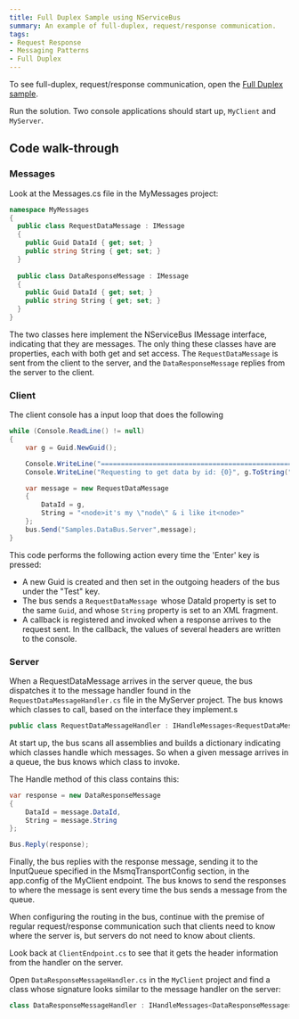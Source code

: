 ```yaml
---
title: Full Duplex Sample using NServiceBus
summary: An example of full-duplex, request/response communication.
tags:
- Request Response
- Messaging Patterns
- Full Duplex
---
```


To see full-duplex, request/response communication, open the [Full Duplex sample](https://github.com/Particular/NServiceBus.Msmq.Samples/tree/master/FullDuplex).

Run the solution. Two console applications should start up, `MyClient` and `MyServer`.

## Code walk-through

### Messages

Look at the Messages.cs file in the MyMessages project:

```C#
namespace MyMessages
{
  public class RequestDataMessage : IMessage
  {
    public Guid DataId { get; set; }
    public string String { get; set; }
  }
  
  public class DataResponseMessage : IMessage
  {
    public Guid DataId { get; set; }
    public string String { get; set; }
  }
}
```

The two classes here implement the NServiceBus IMessage interface, indicating that they are messages. The only thing these classes have are properties, each with both get and set access. The `RequestDataMessage` is sent from the client to the server, and the `DataResponseMessage` replies from the server to the client.

### Client

The client console has a input loop that does the following 

```C#
while (Console.ReadLine() != null)
{
    var g = Guid.NewGuid();

    Console.WriteLine("==========================================================================");
    Console.WriteLine("Requesting to get data by id: {0}", g.ToString("N"));

    var message = new RequestDataMessage
    {
        DataId = g,
        String = "<node>it's my \"node\" & i like it<node>"
    };
    bus.Send("Samples.DataBus.Server",message);
}
```

This code performs the following action every time the 'Enter' key is pressed:

 * A new Guid is created and then set in the outgoing headers of the bus under the "Test" key.
 * The bus sends a `RequestDataMessage `whose DataId property is set to the same `Guid`, and whose `String` property is set to an XML fragment.
 * A callback is registered and invoked when a response arrives to the request sent. In the callback, the values of several headers are written to the console.

### Server

When a RequestDataMessage arrives in the server queue, the bus dispatches it to the message handler found in the `RequestDataMessageHandler.cs` file in the MyServer project. The bus knows which classes to call, based on the interface they implement.s

```C#
public class RequestDataMessageHandler : IHandleMessages<RequestDataMessage>
```

At start up, the bus scans all assemblies and builds a dictionary indicating which classes handle which messages. So when a given message arrives in a queue, the bus knows which class to invoke.

The Handle method of this class contains this:

```C#
var response = new DataResponseMessage
{
    DataId = message.DataId,
    String = message.String
};

Bus.Reply(response);
```

Finally, the bus replies with the response message, sending it to the InputQueue specified in the MsmqTransportConfig section, in the app.config of the MyClient endpoint. The bus knows to send the responses to where the message is sent every time the bus sends a message from the queue.

When configuring the routing in the bus, continue with the premise of regular request/response communication such that clients need to know where the server is, but servers do not need to know about clients.

Look back at `ClientEndpoint.cs` to see that it gets the header information from the handler on the server.

Open `DataResponseMessageHandler.cs` in the `MyClient` project and find a class whose signature looks similar to the message handler on the server:

```C#
class DataResponseMessageHandler : IHandleMessages<DataResponseMessage>
```